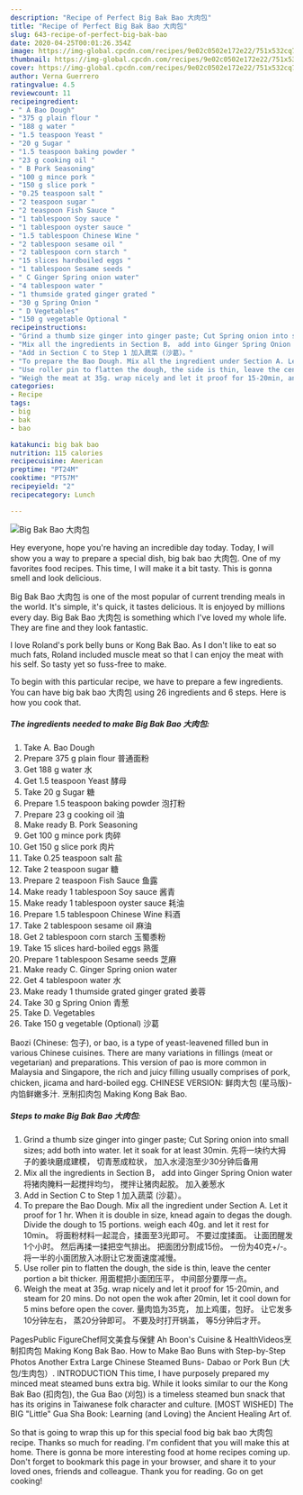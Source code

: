 ```yaml
---
description: "Recipe of Perfect Big Bak Bao 大肉包"
title: "Recipe of Perfect Big Bak Bao 大肉包"
slug: 643-recipe-of-perfect-big-bak-bao
date: 2020-04-25T00:01:26.354Z
image: https://img-global.cpcdn.com/recipes/9e02c0502e172e22/751x532cq70/big-bak-bao-大肉包-recipe-main-photo.jpg
thumbnail: https://img-global.cpcdn.com/recipes/9e02c0502e172e22/751x532cq70/big-bak-bao-大肉包-recipe-main-photo.jpg
cover: https://img-global.cpcdn.com/recipes/9e02c0502e172e22/751x532cq70/big-bak-bao-大肉包-recipe-main-photo.jpg
author: Verna Guerrero
ratingvalue: 4.5
reviewcount: 11
recipeingredient:
- " A Bao Dough"
- "375 g plain flour "
- "188 g water "
- "1.5 teaspoon Yeast "
- "20 g Sugar "
- "1.5 teaspoon baking powder "
- "23 g cooking oil "
- " B Pork Seasoning"
- "100 g mince pork "
- "150 g slice pork "
- "0.25 teaspoon salt "
- "2 teaspoon sugar "
- "2 teaspoon Fish Sauce "
- "1 tablespoon Soy sauce "
- "1 tablespoon oyster sauce "
- "1.5 tablespoon Chinese Wine "
- "2 tablespoon sesame oil "
- "2 tablespoon corn starch "
- "15 slices hardboiled eggs "
- "1 tablespoon Sesame seeds "
- " C Ginger Spring onion water"
- "4 tablespoon water "
- "1 thumside grated ginger grated "
- "30 g Spring Onion "
- " D Vegetables"
- "150 g vegetable Optional "
recipeinstructions:
- "Grind a thumb size ginger into ginger paste; Cut Spring onion into small sizes; add both into water. let it soak for at least 30min. 先将一块约大拇子的姜块磨成建模， 切青葱成粒状， 加入水浸泡至少30分钟后备用"
- "Mix all the ingredients in Section B， add into Ginger Spring Onion water 将猪肉腌料一起搅拌均匀， 搅拌让猪肉起胶。 加入姜葱水"
- "Add in Section C to Step 1 加入蔬菜 (沙葛）。"
- "To prepare the Bao Dough. Mix all the ingredient under Section A. Let it proof for 1 hr. When it is double in size, knead again to degas the dough. Divide the dough to 15 portions. weigh each 40g. and let it rest for 10min。 将面粉材料一起混合，揉面至3光即可。 不要过度揉面。 让面团醒发1个小时。 然后再揉一揉把空气排出。 把面团分割成15份。 一份为40克+/-。 将一半的小面团放入冰厨让它发面速度减慢。"
- "Use roller pin to flatten the dough, the side is thin, leave the center portion a bit thicker. 用面棍把小面团压平， 中间部分要厚一点。"
- "Weigh the meat at 35g. wrap nicely and let it proof for 15-20min, and steam for 20 mins. Do not open the wok after 20min, let it cool down for 5 mins before open the cover. 量肉馅为35克， 加上鸡蛋，包好。 让它发多10分钟左右， 蒸20分钟即可。 不要及时打开锅盖， 等5分钟后才开。"
categories:
- Recipe
tags:
- big
- bak
- bao

katakunci: big bak bao 
nutrition: 115 calories
recipecuisine: American
preptime: "PT24M"
cooktime: "PT57M"
recipeyield: "2"
recipecategory: Lunch

---
```



![Big Bak Bao 大肉包](https://img-global.cpcdn.com/recipes/9e02c0502e172e22/751x532cq70/big-bak-bao-大肉包-recipe-main-photo.jpg)

Hey everyone, hope you're having an incredible day today. Today, I will show you a way to prepare a special dish, big bak bao 大肉包. One of my favorites food recipes. This time, I will make it a bit tasty. This is gonna smell and look delicious.

Big Bak Bao 大肉包 is one of the most popular of current trending meals in the world. It's simple, it's quick, it tastes delicious. It is enjoyed by millions every day. Big Bak Bao 大肉包 is something which I've loved my whole life. They are fine and they look fantastic.

I love Roland&#39;s pork belly buns or Kong Bak Bao. As I don&#39;t like to eat so much fats, Roland included muscle meat so that I can enjoy the meat with his self. So tasty yet so fuss-free to make.


To begin with this particular recipe, we have to prepare a few ingredients. You can have big bak bao 大肉包 using 26 ingredients and 6 steps. Here is how you cook that.

<!--inarticleads1-->

##### The ingredients needed to make Big Bak Bao 大肉包:

1. Take  A. Bao Dough
1. Prepare 375 g plain flour 普通面粉
1. Get 188 g water 水
1. Get 1.5 teaspoon Yeast 酵母
1. Take 20 g Sugar 糖
1. Prepare 1.5 teaspoon baking powder 泡打粉
1. Prepare 23 g cooking oil 油
1. Make ready  B. Pork Seasoning
1. Get 100 g mince pork 肉碎
1. Get 150 g slice pork 肉片
1. Take 0.25 teaspoon salt 盐
1. Take 2 teaspoon sugar 糖
1. Prepare 2 teaspoon Fish Sauce 鱼露
1. Make ready 1 tablespoon Soy sauce 酱青
1. Make ready 1 tablespoon oyster sauce 耗油
1. Prepare 1.5 tablespoon Chinese Wine 料酒
1. Take 2 tablespoon sesame oil 麻油
1. Get 2 tablespoon corn starch 玉蜀黍粉
1. Take 15 slices hard-boiled eggs 熟蛋
1. Prepare 1 tablespoon Sesame seeds 芝麻
1. Make ready  C. Ginger Spring onion water
1. Get 4 tablespoon water 水
1. Make ready 1 thumside grated ginger grated 姜蓉
1. Take 30 g Spring Onion 青葱
1. Take  D. Vegetables
1. Take 150 g vegetable (Optional) 沙葛


Baozi (Chinese: 包子), or bao, is a type of yeast-leavened filled bun in various Chinese cuisines. There are many variations in fillings (meat or vegetarian) and preparations. This version of pao is more common in Malaysia and Singapore, the rich and juicy filling usually comprises of pork, chicken, jicama and hard-boiled egg. CHINESE VERSION: 鲜肉大包 (星马版)-内馅鲜嫩多汁. 烹制扣肉包 Making Kong Bak Bao. 

<!--inarticleads2-->

##### Steps to make Big Bak Bao 大肉包:

1. Grind a thumb size ginger into ginger paste; Cut Spring onion into small sizes; add both into water. let it soak for at least 30min. 先将一块约大拇子的姜块磨成建模， 切青葱成粒状， 加入水浸泡至少30分钟后备用
1. Mix all the ingredients in Section B， add into Ginger Spring Onion water 将猪肉腌料一起搅拌均匀， 搅拌让猪肉起胶。 加入姜葱水
1. Add in Section C to Step 1 加入蔬菜 (沙葛）。
1. To prepare the Bao Dough. Mix all the ingredient under Section A. Let it proof for 1 hr. When it is double in size, knead again to degas the dough. Divide the dough to 15 portions. weigh each 40g. and let it rest for 10min。 将面粉材料一起混合，揉面至3光即可。 不要过度揉面。 让面团醒发1个小时。 然后再揉一揉把空气排出。 把面团分割成15份。 一份为40克+/-。 将一半的小面团放入冰厨让它发面速度减慢。
1. Use roller pin to flatten the dough, the side is thin, leave the center portion a bit thicker. 用面棍把小面团压平， 中间部分要厚一点。
1. Weigh the meat at 35g. wrap nicely and let it proof for 15-20min, and steam for 20 mins. Do not open the wok after 20min, let it cool down for 5 mins before open the cover. 量肉馅为35克， 加上鸡蛋，包好。 让它发多10分钟左右， 蒸20分钟即可。 不要及时打开锅盖， 等5分钟后才开。


PagesPublic FigureChef阿文美食与保健 Ah Boon&#39;s Cuisine &amp; HealthVideos烹制扣肉包 Making Kong Bak Bao. How to Make Bao Buns with Step-by-Step Photos Another Extra Large Chinese Steamed Buns- Dabao or Pork Bun (大包/生肉包）. INTRODUCTION This time, I have purposely prepared my minced meat steamed buns extra big. While it looks similar to our the Kong Bak Bao (扣肉包), the Gua Bao (刈包) is a timeless steamed bun snack that has its origins in Taiwanese folk character and culture. [MOST WISHED] The BIG &#34;Little&#34; Gua Sha Book: Learning (and Loving) the Ancient Healing Art of. 

So that is going to wrap this up for this special food big bak bao 大肉包 recipe. Thanks so much for reading. I'm confident that you will make this at home. There is gonna be more interesting food at home recipes coming up. Don't forget to bookmark this page in your browser, and share it to your loved ones, friends and colleague. Thank you for reading. Go on get cooking!
